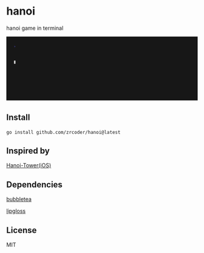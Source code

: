 # hanoi

hanoi game in terminal

![demo](demo.gif)

## Install

```shell
go install github.com/zrcoder/hanoi@latest
```

## Inspired by

[Hanoi-Tower(iOS)](https://github.com/zrcoder/Hanoi-Tower)

## Dependencies

[bubbletea](github.com/charmbracelet/bubbletea)

[lipgloss](github.com/charmbracelet/lipgloss)

## License

MIT
